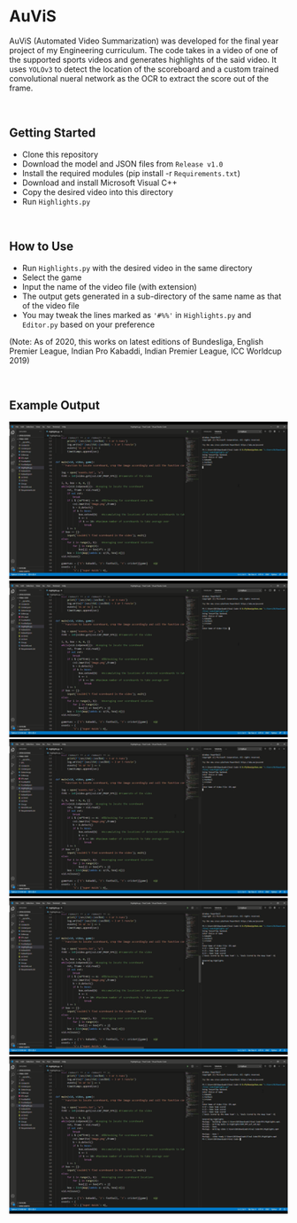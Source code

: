 # AuViS
AuViS (Automated Video Summarization) was developed for the final year project of my Engineering curriculum. The code takes in a video of one of the supported sports videos and generates highlights of the said video. It uses ```YOLOv3``` to detect the location of the scoreboard and a custom trained convolutional nueral network as the OCR to extract the score out of the frame.

<br>

## Getting Started
* Clone this repository
* Download the model and JSON files from ```Release v1.0```
* Install the required modules (pip install -r ```Requirements.txt```)
* Download and install Microsoft Visual C++
* Copy the desired video into this directory
* Run ```Highlights.py```

<br>

## How to Use
* Run ```Highlights.py``` with the desired video in the same directory
* Select the game
* Input the name of the video file (with extension)
* The output gets generated in a sub-directory of the same name as that of the video file
* You may tweak the lines marked as ```'#%%'``` in ```Highlights.py``` and ```Editor.py``` based on your preference

(Note: As of 2020, this works on latest editions of Bundesliga, English Premier League, Indian Pro Kabaddi, Indian Premier League, ICC Worldcup 2019)

<br>

## Example Output
![](Example/Img_1.png)
![](Example/Img_2.png)
![](Example/Img_3.png)
![](Example/Img_4.png)
![](Example/Img_5.png)
